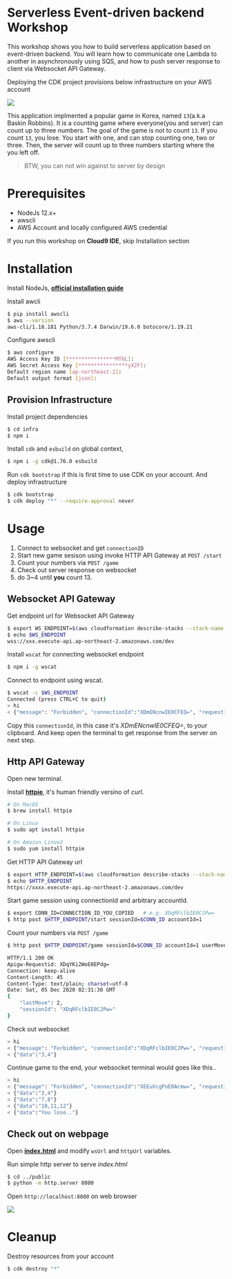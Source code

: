# Serverless Event-driven backend Workshop

This workshop shows you how to build serverless application based on event-driven backend.
You will learn how to communicate one Lambda to another in asynchronously using SQS,
and how to push server response to client via Websocket API Gateway.

Deploying the CDK project provisions below infrastructure on your AWS account

<img src="img/architecture.png"/>

This application implmented a popular game in Korea, named `13`(a.k.a Baskin Robbins).
It is a counting game where everyone(you and server) can count up to three numbers.
The goal of the game is not to count `13`. If you count `13`, you lose.
You start with one, and can stop counting one, two or three.
Then, the server will count up to three numbers starting where the you left off. 

> BTW, you can not win against to server by design

# Prerequisites

- NodeJs 12.x+
- awscli
- AWS Account and locally configured AWS credential

If you run this workshop on **Cloud9 IDE**, skip Installation section

# Installation

Install NodeJs, [**official installation guide**](https://nodejs.org/ko/download/)

Install awcli

```bash
$ pip install awscli
$ aws --version
aws-cli/1.18.181 Python/3.7.4 Darwin/19.6.0 botocore/1.19.21
```

Configure awscli

```bash
$ aws configure
AWS Access Key ID [****************MT6L]: 
AWS Secret Access Key [****************yX2F]: 
Default region name [ap-northeast-2]: 
Default output format [json]:
```

## Provision Infrastructure

Install project dependencies

```bash
$ cd infra
$ npm i
```

Install `cdk` and `esbuild` on global context,

```bash
$ npm i -g cdk@1.76.0 esbuild
```

Run `cdk bootstrap` if this is first time to use CDK on your account.
And deploy infrastructure

```bash
$ cdk bootstrap
$ cdk deploy "*" --require-approval never
```

# Usage

1. Connect to websocket and get `connectionID`
2. Start new game sesison using invoke HTTP API Gateway at `POST /start`
3. Count your numbers via `POST /game`
4. Check out server response on websocket
5. do 3~4 until **you** count 13.
## Websocket API Gateway

Get endpoint url for Websocket API Gateway

```bash
$ export WS_ENDPOINT=$(aws cloudformation describe-stacks --stack-name ServerlessWorkshopInfraStack --query "Stacks[0].Outputs[?ExportName=='WsApiUrl'].OutputValue" --output text)
$ echo $WS_ENDPOINT
wss://xxx.execute-api.ap-northeast-2.amazonaws.com/dev
```

Install `wscat` for connecting websocket endpoint

```bash
$ npm i -g wscat
```

Connect to endpoint using wscat.

```bash
$ wscat -c $WS_ENDPOINT
Connected (press CTRL+C to quit)
> hi
< {"message": "Forbidden", "connectionId":"XDmENcnwIE0CFEQ=", "requestId":"XDmGEE2RoE0FRdQ="}
```

Copy this `connectionId`, in this case it's *XDmENcnwIE0CFEQ=*, to your clipboard.
And keep open the terminal to get response from the server on next step.

## Http API Gateway

Open new terminal.

Install [**httpie**](https://httpie.io/), it's human friendly versino of *curl*.

```bash
# On MacOS
$ brew install httpie

# On Linux
$ sudo apt install httpie

# On Amazon Linux2
$ sudo yum install httpie
```

Get HTTP API Gateway url

```bash
$ export HTTP_ENDPOINT=$(aws cloudformation describe-stacks --stack-name ServerlessWorkshopInfraStack --query "Stacks[0].Outputs[?ExportName=='HttpApiUrl'].OutputValue" --output text)
$ echo $HTTP_ENDPOINT
https://xxxx.execute-api.ap-northeast-2.amazonaws.com/dev
```

Start game session using connectionId and arbitrary accountId.

```bash
$ export CONN_ID=CONNECTION_ID_YOU_COPIED   # e.g. XDqRFclbIE0CJPw=
$ http post $HTTP_ENDPOINT/start sessionId=$CONN_ID accountId=1
```

Count your numbers via `POST /game`

```bash
$ http post $HTTP_ENDPOINT/game sessionId=$CONN_ID accountId=1 userMove=1,2

HTTP/1.1 200 OK
Apigw-Requestid: XDqYKi2WoE0EPdg=
Connection: keep-alive
Content-Length: 45
Content-Type: text/plain; charset=utf-8
Date: Sat, 05 Dec 2020 02:31:30 GMT
{
    "lastMove": 2,
    "sessionId": "XDqRFclbIE0CJPw="
}
```

Check out websocket

```bash
> hi
< {"message": "Forbidden", "connectionId":"XDqRFclbIE0CJPw=", "requestId":"XDqROEJuoE0FpCQ="}
< {"data":"3,4"}
```

Continue game to the end, your websocket terminal would goes like this..

```bash
> hi
< {"message": "Forbidden", "connectionId":"XEEuXcgPoE0Acmw=", "requestId":"XEFD0E2foE0Fpgg="}
< {"data":"3,4"}
< {"data":"7,8"}
< {"data":"10,11,12"}
< {"data":"You lose.."}
```

## Check out on webpage

Open [**index.html**](public/index.html) and modify `wsUrl` and `httpUrl` variables.

Run simple http server to serve *index.html*

```bash
$ cd ../public
$ python -m http.server 8080
```

Open `http://localhost:8080` on web browser

<img src="img/web.png"/>

# Cleanup

Destroy resources from your account

```bash
$ cdk destroy "*"
```